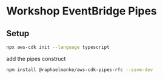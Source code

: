 # Workshop EventBridge Pipes

## Setup

```bash
npx aws-cdk init --language typescript
```

add the pipes construct 

```bash
npm install @raphaelmanke/aws-cdk-pipes-rfc --save-dev
```


